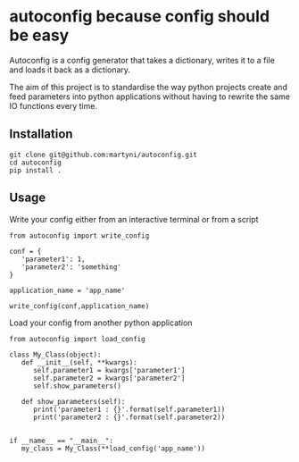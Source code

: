 # autoconfig because config should be easy
Autoconfig is a config generator that takes
a dictionary, writes it to a file and loads it
back as a dictionary. 

The aim of this project is to standardise the
way python projects create and feed parameters into 
python applications without having to 
rewrite the same IO functions every time. 


## Installation
```
git clone git@github.com:martyni/autoconfig.git
cd autoconfig
pip install .
```

## Usage
Write your config either from an interactive terminal
or from a script
```
from autoconfig import write_config

conf = {
   'parameter1': 1,
   'parameter2': 'something'
}

application_name = 'app_name'

write_config(conf,application_name)
```
Load your config from another python application
```
from autoconfig import load_config

class My_Class(object):
   def __init__(self, **kwargs):
      self.parameter1 = kwargs['parameter1']
      self.parameter2 = kwargs['parameter2']
      self.show_parameters()

   def show_parameters(self):
      print('parameter1 : {}'.format(self.parameter1))
      print('parameter2 : {}'.format(self.parameter2))


if __name__ == "__main__":
   my_class = My_Class(**load_config('app_name'))
```

